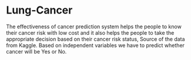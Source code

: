 # Lung-Cancer
The effectiveness of cancer prediction system helps the people to know their cancer risk with low cost and it also helps the people to take the appropriate decision based on their cancer risk status, Source of the data from Kaggle. Based on independent variables we have to predict whether cancer will be Yes or No.
